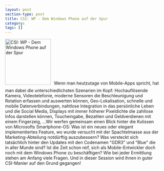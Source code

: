 ```yaml
---
layout: post
section-type: post
title: CSI: WP - Dem Windows Phone auf der Spur
category: 
tags: []
---
```

<img class="alignleft size-thumbnail wp-image-6921" style="margin-right:10px; margin-bottom:10px;" alt="CSI: WP - Dem Windows Phone auf der Spur" src="http://anheledirwp.blob.core.windows.net/wordpress/2013/11/CSI-WP-150x150.png" width="150" height="150" />Wenn man heutzutage von Mobile-Apps spricht, hat man dabei die unterschiedlichsten Szenarien im Kopf: Hochauflösende Kamera, Videotelefonie, moderne Sensoren die Beschleunigung und Rotation erfassen und auswerten können, Geo-Lokalisation, schnelle und mobile Datenverbindungen, nahtlose Integration in das persönliche Leben und die Social Media, Displays mit immer höherer Pixeldichte die zahllose Infos darstellen können, Toucheingabe, Bezahlen und Geldverdienen mit einem Fingerzeig, ...Wir werfen gemeinsam einen Blick hinter die Kulissen von Microsofts Smartphone-OS: Was ist ein neues oder elegant implementiertes Feature, wo wurde versucht mit der Spachtelmasse aus der Marketing-Abteilung notdürftig auszubessern? Was versteckt sich tatsächlich hinter den Updates mit den Codenamen "GDR3" und "Blue" die in aller Munde sind? Ist die Zeit schon reif, sich als Mobile-Entwickler doch noch mit dem Windows Phone zu beschäftigen? Wie bei jeder Ermittlung stehen am Anfang viele Fragen. Und in dieser Session wird ihnen in guter CSI-Manier auf den Grund gegangen!
